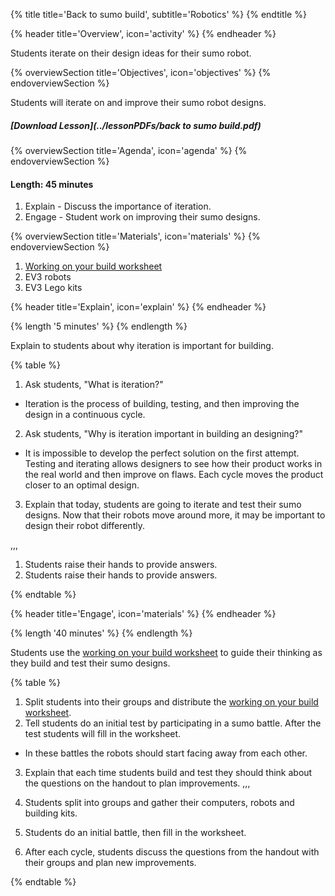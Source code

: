 {% title title='Back to sumo build', subtitle='Robotics' %}
{% endtitle %}

{% header title='Overview', icon='activity' %}
{% endheader %}

Students iterate on their design ideas for their sumo robot.

{% overviewSection title='Objectives', icon='objectives' %}
{% endoverviewSection %}

Students will iterate on and improve their sumo robot designs.

##### [Download Lesson](../lessonPDFs/back to sumo build.pdf)

{% overviewSection title='Agenda', icon='agenda' %}
{% endoverviewSection %}

#### Length: 45 minutes

1. Explain - Discuss the importance of iteration.
2. Engage - Student work on improving their sumo designs.

{% overviewSection title='Materials', icon='materials' %}
{% endoverviewSection %}

1. [Working on your build worksheet][worksheet1]
2. EV3 robots
3. EV3 Lego kits

{% header title='Explain', icon='explain' %}
{% endheader %}

{% length '5 minutes' %}
{% endlength %}

Explain to students about why iteration is important for building.

{% table %}

1) Ask students, "What is iteration?"
  - Iteration is the process of building, testing, and then improving the design in a continuous cycle.
2) Ask students, "Why is iteration important in building an designing?"
  - It is impossible to develop the perfect solution on the first attempt. Testing and iterating allows designers to see how their product works in the real world and then improve on flaws. Each cycle moves the product closer to an optimal design.
3) Explain that today, students are going to iterate and test their sumo designs. Now that their robots move around more, it may be important to design their robot differently.

,,,

1) Students raise their hands to provide answers.
2) Students raise their hands to provide answers.

{% endtable %}

{% header title='Engage', icon='materials' %}
{% endheader %}

{% length '40 minutes' %}
{% endlength %}

Students use the [working on your build worksheet][worksheet1] to guide their thinking as they build and test their sumo designs.

{% table %}

1) Split students into their groups and distribute the [working on your build worksheet][worksheet1].
2) Tell students do an initial test by participating in a sumo battle. After the test students will fill in the worksheet.
  - In these battles the robots should start facing away from each other.
3) Explain that each time students build and test they should think about the questions on the handout to plan improvements.
,,,

1) Students split into groups and gather their computers, robots and building kits.
2) Students do an initial battle, then fill in the worksheet.
3) After each cycle, students discuss the questions from the handout with their groups and plan new improvements.

{% endtable %}

[worksheet1]: ../worksheets/lesson7-worksheet1.pdf

